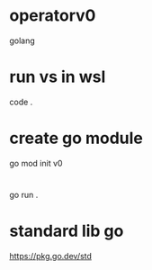 # operatorv0
golang

# run vs in wsl
code .

# create go module
go mod init v0
#
go run .

# standard lib go
https://pkg.go.dev/std